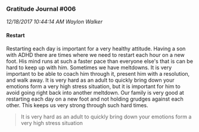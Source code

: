 ### Gratitude Journal #006
_12/18/2017 10:44:14 AM Waylon Walker_

#### Restart


Restarting each day is important for a very healthy attitude.  Having a son with ADHD there are times where we need to restart each hour on a new foot.  His mind runs at such a faster pace than everyone else's that is can be hard to keep up with him.  Sometimes we have meltdowns. It is very important to be able to coach him through it, present him with a resolution, and walk away.  It is very hard as an adult to quickly bring down your emotions form a very high stress situation, but it is important for him to avoid going right back into another meltdown.  Our family is very good at restarting each day on a new foot and not holding grudges against each other.  This keeps us very strong through such hard times.

>It is very hard as an adult to quickly bring down your emotions form a very high stress situation

